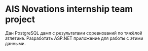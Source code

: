# AIS Novations internship team project
Дан PostgreSQL дамп с результатами соревнований по тяжёлой атлетике. Разработать ASP.NET приложение для работы с этими данными.

